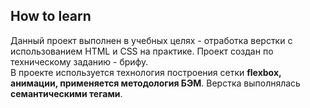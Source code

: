 ## How to learn  
Данный проект выполнен в учебных целях - отработка верстки с использованием HTML и CSS на практике. Проект создан по техническому заданию - брифу.  
В проекте используется технология построения сетки __flexbox, анимации, применяется методология БЭМ__. Верстка выполнялась __семантическими тегами__.